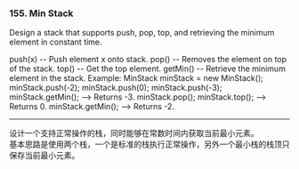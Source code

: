 ### 155. Min Stack

Design a stack that supports push, pop, top, and retrieving the minimum element in constant time.

push(x) -- Push element x onto stack.
pop() -- Removes the element on top of the stack.
top() -- Get the top element.
getMin() -- Retrieve the minimum element in the stack.
Example:
MinStack minStack = new MinStack();
minStack.push(-2);
minStack.push(0);
minStack.push(-3);
minStack.getMin();   --> Returns -3.
minStack.pop();
minStack.top();      --> Returns 0.
minStack.getMin();   --> Returns -2.

* * *

设计一个支持正常操作的栈，同时能够在常数时间内获取当前最小元素。   
基本思路是使用两个栈，一个是标准的栈执行正常操作，另外一个最小栈的栈顶只保存当前最小元素。    

